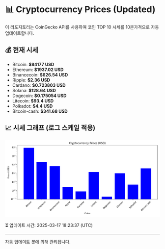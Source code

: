 
# 📊 Cryptocurrency Prices (Updated)

이 리포지토리는 CoinGecko API를 사용하여 코인 TOP 10 시세를 10분가격으로 자동 업데이트합니다.

## 💰 현재 시세
- Bitcoin: **$84177 USD**
- Ethereum: **$1937.02 USD**
- Binancecoin: **$626.54 USD**
- Ripple: **$2.36 USD**
- Cardano: **$0.723803 USD**
- Solana: **$128.64 USD**
- Dogecoin: **$0.175054 USD**
- Litecoin: **$93.4 USD**
- Polkadot: **$4.4 USD**
- Bitcoin-cash: **$341.68 USD**

## 📈 시세 그래프 (로그 스케일 적용)
![Crypto Prices](crypto_prices.png)

⏳ 업데이트 시간: 2025-03-17 18:23:37 (UTC)

---
자동 업데이트 봇에 의해 관리됩니다.
